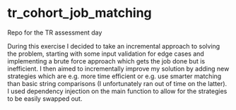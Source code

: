 # tr_cohort_job_matching
Repo for the TR assessment day


During this exercise I decided to take an incremental approach to solving the problem, starting with some input validation for edge cases and implementing a brute force approach which gets the job done but is inefficient. I then aimed to incrementally improve my solution by adding new strategies which are e.g. more time efficient or e.g. use smarter matching than basic string comparisons (I unfortunately ran out of time on the latter). I used dependency injection on the main function to allow for the strategies to be easily swapped out.
